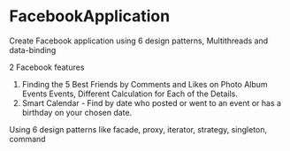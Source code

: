 # FacebookApplication

Create Facebook application using 6 design patterns, Multithreads and data-binding

2 Facebook features
1. Finding the 5 Best Friends by Comments and Likes on Photo Album Events Events, Different Calculation for Each of the Details.
2. Smart Calendar - Find by date who posted or went to an event or has a birthday on your chosen date.

Using 6 design patterns like facade, proxy, iterator, strategy, singleton, command
